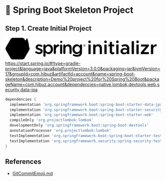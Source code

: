 # 🌱 Spring Boot Skeleton Project

## Step 1. Create Initial Project
![spring-initializr](.github/spring.svg)
https://start.spring.io/#!type=gradle-project&language=java&platformVersion=3.0.0&packaging=jar&jvmVersion=17&groupId=com.hibuz&artifactId=account&name=spring-boot-skeleton&description=Demo%20project%20for%20Spring%20Boot&packageName=com.hibuz.account&dependencies=native,lombok,devtools,web,security,data-jpa

```groovy
dependencies {
  implementation 'org.springframework.boot:spring-boot-starter-data-jpa'
  implementation 'org.springframework.boot:spring-boot-starter-security'
  implementation 'org.springframework.boot:spring-boot-starter-web'
  compileOnly 'org.projectlombok:lombok'
  developmentOnly 'org.springframework.boot:spring-boot-devtools'
  annotationProcessor 'org.projectlombok:lombok'
  testImplementation 'org.springframework.boot:spring-boot-starter-test'
  testImplementation 'org.springframework.security:spring-security-test'
}
```

## References
- [GitCommitEmoji.md](https://gist.github.com/parmentf/035de27d6ed1dce0b36a)